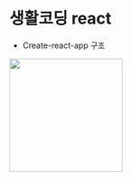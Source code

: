 # 생활코딩 react
- Create-react-app 구조

<div>
  <img width="200" src="https://user-images.githubusercontent.com/52212226/101463592-f8574c80-3980-11eb-9ab1-5451eacfe2d8.png">
</div>
